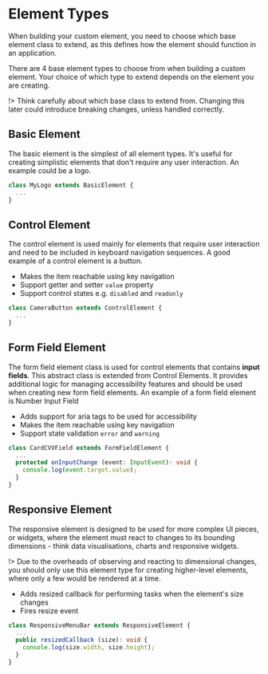 <!-- 
title: Element Types
location: ./custom-components/element-types
type: page
layout: default
-->



# Element Types

When building your custom element, you need to choose which base element class to extend, as this defines how the element should function in an application.

There are 4 base element types to choose from when building a custom element. Your choice of which type to extend depends on the element you are creating.

!> Think carefully about which base class to extend from. Changing this later could introduce breaking changes, unless handled correctly.

## Basic Element

The basic element is the simplest of all element types. It's useful for creating simplistic elements that don't require any user interaction. An example could be a logo.

```typescript
class MyLogo extends BasicElement {
  ...
}
```

## Control Element

The control element is used mainly for elements that require user interaction and need to be included in keyboard navigation sequences. A good example of a control element is a button.

- Makes the item reachable using key navigation
- Support getter and setter `value` property 
- Support control states e.g. `disabled` and `readonly` 

```typescript
class CameraButton extends ControlElement {
  ...
}
```

## Form Field Element

The form field element class is used for control elements that contains **input fields**. This abstract class is extended from Control Elements. It provides additional logic for managing accessibility features and should be used when creating new form field elements. An example of a form field element is Number Input Field

- Adds support for aria tags to be used for accessibility
- Makes the item reachable using key navigation
- Support state validation `error` and `warning`    

```typescript
class CardCVVField extends FormFieldElement {
  ...
  protected onInputChange (event: InputEvent): void {
    console.log(event.target.value);
  }
}
```

## Responsive Element

The responsive element is designed to be used for more complex UI pieces, or widgets, where the element must react to changes to its bounding dimensions - think data visualisations, charts and responsive widgets.

!> Due to the overheads of observing and reacting to dimensional changes, you should only use this element type for creating higher-level elements, where only a few would be rendered at a time.

- Adds resized callback for performing tasks when the element's size changes
- Fires resize event

```typescript
class ResponsiveMenuBar extends ResponsiveElement {
  ...
  public resizedCallback (size): void {
    console.log(size.width, size.height);
  }
}
```